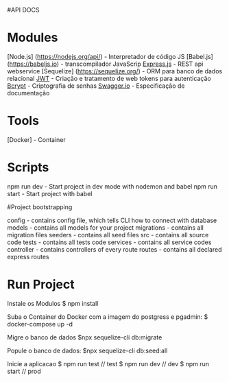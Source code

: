 

#API DOCS

# Modules

[Node.js] (https://nodejs.org/api/) - Interpretador de código JS
[Babel.js] (https://babeljs.io) -  transcompilador JavaScrip
[Express.js](http://expressjs.com/pt-br/api.html) - REST api webservice 
[Sequelize] (https://sequelize.org/) - ORM para banco de dados relacional
[JWT](https://jwt.io/) - Criação e tratamento de web tokens para autenticação
[Bcrypt](https://www.npmjs.com/package/bcrypt) - Criptografia de senhas
[Swagger.io](https://swagger.io/docs/specification/about/) - Especificação de documentação

# Tools
[Docker] - Container 

# Scripts

npm run dev - Start project in dev mode with nodemon and babel
npm run start - Start project with babel

#Project bootstrapping

config - contains config file, which tells CLI how to connect with database
models - contains all models for your project
migrations - contains all migration files
seeders - contains all seed files
src - contains all source code
tests - contains all tests code
services - contains all service codes
controller - contains controllers of every route
routes - contains all declared express routes

# Run Project

Instale os Modulos
 $ npm install

Suba o Container do Docker com a imagem do postgress e pgadmin:
 $ docker-compose up -d

Migre o banco de dados
 $npx sequelize-cli db:migrate

Popule o banco de dados:
  $npx sequelize-cli db:seed:all

Inicie a aplicacao
 $ npm run test // test
 $ npm run dev // dev
 $ npm run start // prod